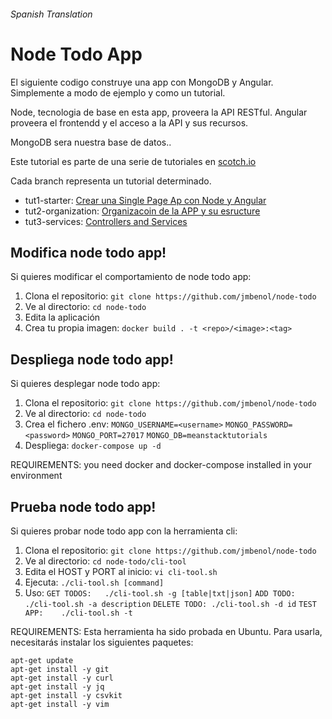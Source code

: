 ###### Spanish Translation

# Node Todo App

El siguiente codigo construye una app con MongoDB y Angular. Simplemente a modo de ejemplo y como un tutorial.

Node, tecnologia de base en esta app, proveera la API RESTful. Angular proveera el frontendd y el acceso a la API y sus recursos.

MongoDB sera nuestra base de datos..

Este tutorial es parte de una serie de tutoriales en [scotch.io](http://scotch.io)

Cada branch representa un tutorial determinado.
- tut1-starter: [Crear una Single Page Ap con Node y Angular](https://scotch.io/tutorials/creating-a-single-page-todo-app-with-node-and-angular)
- tut2-organization: [Organizacoin de la APP y su esructure](https://scotch.io/tutorials/node-and-angular-to-do-app-application-organization-and-structure)
- tut3-services: [Controllers and Services](https://scotch.io/tutorials/node-and-angular-to-do-app-controllers-and-services)

## Modifica node todo app!

Si quieres modificar el comportamiento de node todo app:

1. Clona el repositorio: `git clone https://github.com/jmbenol/node-todo`
2. Ve al directorio: `cd node-todo`
3. Edita la aplicación
4. Crea tu propia imagen: `docker build . -t <repo>/<image>:<tag>`

## Despliega node todo app!

Si quieres desplegar node todo app:

1. Clona el repositorio: `git clone https://github.com/jmbenol/node-todo`
2. Ve al directorio: `cd node-todo`
3. Crea el fichero .env:
`MONGO_USERNAME=<username>`
`MONGO_PASSWORD=<password>`
`MONGO_PORT=27017`
`MONGO_DB=meanstacktutorials`
1. Despliega: `docker-compose up -d`

REQUIREMENTS: you need docker and docker-compose installed in your environment

## Prueba node todo app!

Si quieres probar node todo app con la herramienta cli:

1. Clona el repositorio: `git clone https://github.com/jmbenol/node-todo`
2. Ve al directorio: `cd node-todo/cli-tool`
3. Edita el HOST y PORT al inicio: `vi cli-tool.sh`
4. Ejecuta: `./cli-tool.sh [command]`
5. Uso:
`GET TODOS:   ./cli-tool.sh -g [table|txt|json]`
`ADD TODO:    ./cli-tool.sh -a description`
`DELETE TODO: ./cli-tool.sh -d id`
`TEST APP:    ./cli-tool.sh -t`

REQUIREMENTS: Esta herramienta ha sido probada en Ubuntu. Para usarla, necesitarás instalar los siguientes paquetes:
```
apt-get update
apt-get install -y git
apt-get install -y curl
apt-get install -y jq
apt-get install -y csvkit
apt-get install -y vim
```